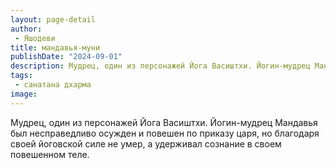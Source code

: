 ```yaml
---
layout: page-detail
author:
 - Яшодеви
title: мандавья-муни
publishDate: "2024-09-01"
description: Мудрец, один из персонажей Йога Васиштхи. Йогин-мудрец Мандавья был несправедливо осужден и повешен по приказу царя, но благодаря своей йоговской силе не умер, а удерживал сознание в своем повешенном теле.
tags:
 - санатана дхарма
image: 
---
```


Мудрец, один из персонажей Йога Васиштхи. Йогин-мудрец Мандавья был несправедливо осужден и повешен по приказу царя, но благодаря своей йоговской силе не умер, а удерживал сознание в своем повешенном теле.

